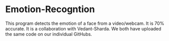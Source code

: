 # Emotion-Recogntion
This program detects the emotion of a face from a video/webcam. It is 70% accurate. It is a collaboration with Vedant-Sharda. We both have uploaded the same code on our individual GitHubs. 
